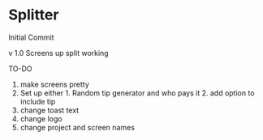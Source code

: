 Splitter
========

Initial Commit

v 1.0
  Screens up
  split working
  
  
TO-DO
  1. make screens pretty
  2. Set up either 1. Random tip generator and who pays it
                   2. add option to include tip
  3. change toast text
  4. change logo
  5. change project and screen names

